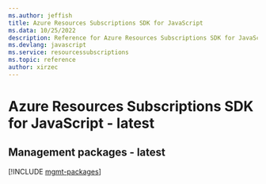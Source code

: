 ```yaml
---
ms.author: jeffish
title: Azure Resources Subscriptions SDK for JavaScript
ms.data: 10/25/2022
description: Reference for Azure Resources Subscriptions SDK for JavaScript
ms.devlang: javascript
ms.service: resourcessubscriptions
ms.topic: reference
author: xirzec
---
```

# Azure Resources Subscriptions SDK for JavaScript - latest

## Management packages - latest
[!INCLUDE [mgmt-packages](resources-subscriptions-mgmt-index.md)]